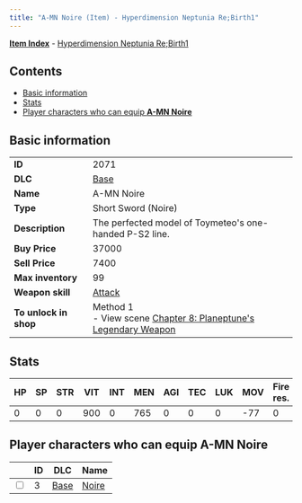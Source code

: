 ```yaml
---
title: "A-MN Noire (Item) - Hyperdimension Neptunia Re;Birth1"
---
```


[**Item Index**](/neptunia/rb1/item/index.html) - [Hyperdimension Neptunia Re;Birth1](/neptunia/rb1)

## Contents

- [Basic information](#basic-information)
- [Stats](#stats)
- [Player characters who can equip **A-MN Noire**](#player-characters-who-can-equip-a-mn-noire)

## Basic information

|   |   |
| -- | -- |
| **ID** | 2071 |
| **DLC** | [Base](/neptunia/rb1/dlc/1-base.html) |
| **Name** | A-MN Noire |
| **Type** | Short Sword (Noire) |
| **Description** | The perfected model of Toymeteo's one-handed P-S2 line. |
| **Buy Price** | 37000 |
| **Sell Price** | 7400 |
| **Max inventory** | 99 |
| **Weapon skill** | [Attack](/neptunia/rb1/skill/1-401-attack.html) |
| **To unlock in shop** | Method 1<br />- View scene [Chapter 8: Planeptune's Legendary Weapon](/neptunia/rb1/scene/1-804-chapter-8-planeptunes-legendary-weapon.html) |

## Stats

| HP | SP | STR | VIT | INT | MEN | AGI | TEC | LUK | MOV | Fire res. | Ice res. | Wind res. | Lightning res. |
| -- | -- | --- | --- | --- | --- | --- | --- | --- | --- | --------- | -------- | --------- | -------------- |
| 0 | 0 | 0 | 900 | 0 | 765 | 0 | 0 | 0 | -77 | 0 | 0 | 0 | 0 |

## Player characters who can equip **A-MN Noire**

|    | ID | DLC | Name |
| -- | -- | --- | ---- |
| <input type="checkbox" id="rb1-player-1-3" class="trackbox" /> | 3 | [Base](/neptunia/rb1/dlc/1-base.html) | [Noire](/neptunia/rb1/player/1-3-noire.html) |
